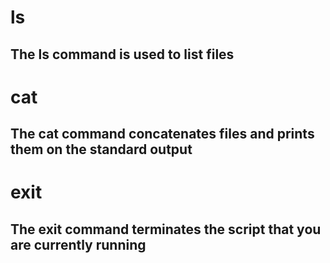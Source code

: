 # ls 
## The ls command is used to list files

# cat
## The cat command concatenates files and prints them on the standard output

# exit
## The exit command terminates the script that you are currently running
